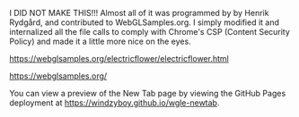 I DID NOT MAKE THIS!!! Almost all of it was programmed by by Henrik Rydgård, and contributed to WebGLSamples.org. I simply modified it and internalized all the file calls to comply with Chrome's CSP (Content Security Policy) and made it a little more nice on the eyes. 

https://webglsamples.org/electricflower/electricflower.html

https://webglsamples.org/

You can view a preview of the New Tab page by viewing the GitHub Pages deployment at https://windzyboy.github.io/wgle-newtab.
